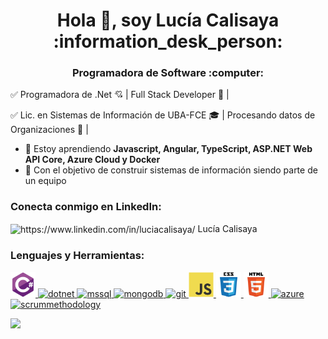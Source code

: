 <h1 align="center">Hola 👋, soy Lucía Calisaya :information_desk_person:</h1>

<h3 align="center">Programadora de Software :computer:</h3>

:white_check_mark: Programadora de .Net :cupid: | Full Stack Developer :unicorn: |

:white_check_mark: Lic. en Sistemas de Información de UBA-FCE :mortar_board: | Procesando datos de Organizaciones :office: |

- 🌱 Estoy aprendiendo **Javascript, Angular, TypeScript, ASP.NET Web API Core, Azure Cloud y Docker**
- 👯 Con el objetivo de construir sistemas de información siendo parte de un equipo

<h3 align="left">Conecta conmigo en LinkedIn:</h3>

<p align="left">
  <a  href="https://www.linkedin.com/in/luciacalisaya/" target="blank" style="text-decoration: none"><img align="center" src="https://cdn-icons-png.flaticon.com/512/174/174857.png"  alt="https://www.linkedin.com/in/luciacalisaya/" height="40" width="40" /> Lucía Calisaya</a>
</p>

<h3 align="left">Lenguajes y Herramientas:</h3>
<p align="left">
    <a href="https://www.w3schools.com/cs/" target="_blank">
        <img src="https://raw.githubusercontent.com/devicons/devicon/master/icons/csharp/csharp-original.svg" alt="csharp" width="40" height="40" />
    </a>
    <a href="https://dotnet.microsoft.com/" target="_blank">
        <img src="https://upload.wikimedia.org/wikipedia/commons/0/0e/Microsoft_.NET_logo.png" alt="dotnet" width="40" height="40" />
    </a>
    <a href="https://www.microsoft.com/en-us/sql-server/sql-server-2019" target="_blank">
        <img src="https://d1jnx9ba8s6j9r.cloudfront.net/blog/wp-content/uploads/2019/10/logo.png" alt="mssql" width="40" height="40" />
    </a>
     <a href="https://www.mongodb.com/" target="_blank">
        <img src="https://media-exp1.licdn.com/dms/image/C4D0BAQFKe8PwqzyHyA/company-logo_200_200/0/1635171226731?e=1644451200&v=beta&t=puOqE9wfvs5xfYtdr0adDiKYOdHuSTIG8SqL53xsWN8" alt="mongodb" width="40" height="40" />
    </a>
    <a href="https://git-scm.com/" target="_blank">
        <img src="https://www.vectorlogo.zone/logos/git-scm/git-scm-icon.svg" alt="git" width="40" height="40" />
    </a>
    <a href="https://developer.mozilla.org/en-US/docs/Web/JavaScript" target="_blank">
        <img src="https://raw.githubusercontent.com/devicons/devicon/master/icons/javascript/javascript-original.svg" alt="javascript" width="40" height="40" />
    </a>
    <a href="https://www.w3schools.com/css/" target="_blank">
        <img src="https://raw.githubusercontent.com/devicons/devicon/master/icons/css3/css3-original-wordmark.svg" alt="css3" width="40" height="40" />
    </a>
    <a href="https://www.w3.org/html/" target="_blank">
        <img src="https://raw.githubusercontent.com/devicons/devicon/master/icons/html5/html5-original-wordmark.svg" alt="html5" width="40" height="40" />
    </a>
    <a href="https://azure.microsoft.com/en-in/" target="_blank">
        <img src="https://www.vectorlogo.zone/logos/microsoft_azure/microsoft_azure-icon.svg" alt="azure" width="40" height="40" />
    </a>
      <a href="https://www.scrum.org/" target="_blank">
        <img src="https://encrypted-tbn0.gstatic.com/images?q=tbn:ANd9GcSQIV-WQ-I8Eb4ALCeAwGnZOnBATG6EVUvTKN1Ml0FmDWDCJBgJg53azb0dDDp1tjOgDGw&usqp=CAU" alt="scrummethodology" width="40" height="40" />
    </a>
</p>

![](https://komarev.com/ghpvc/?username=lcalisaya&color=blue&style=flat)
